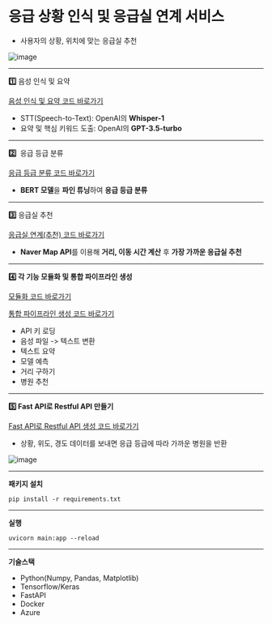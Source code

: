# 응급 상황 인식 및 응급실 연계 서비스
- 사용자의 상황, 위치에 맞는 응급실 추천

![image](https://github.com/user-attachments/assets/4c4a1f6c-4c8c-41cc-be5f-282e60358d10)


---

**1️⃣** 음성 인식 및 요약

[음성 인식 및 요약 코드 바로가기](https://github.com/mingd00/Face-Recognition/blob/main/Notebooks/deepface_fer_model_test.ipynb)

- STT(Speech-to-Text): OpenAI의 **Whisper-1**
- 요약 및 핵심 키워드 도출: OpenAI의 **GPT-3.5-turbo**

---

**2️⃣**   응급 등급 분류

[응급 등급 분류 코드 바로가기](https://github.com/mingd00/ER-recommendation/blob/main/2.%20%EC%9D%91%EA%B8%89%20%EB%93%B1%EA%B8%89%20%EB%B6%84%EB%A5%98.ipynb)

- **BERT 모델**을 **파인 튜닝**하여 **응급 등급 분류**

---

**3️⃣** 응급실 추천

[응급실 연계(추천) 코드 바로가기](https://github.com/mingd00/ER-recommendation/blob/main/3.%20%EC%9D%91%EA%B8%89%EC%8B%A4%20%EC%97%B0%EA%B3%84(%EC%B6%94%EC%B2%9C).ipynb)

- **Naver Map API**를 이용해 **거리, 이동 시간 계산** 후 **가장 가까운 응급실 추천**

---

**4️⃣ 각 기능 모듈화 및 통합 파이프라인 생성**

[모듈화 코드 바로가기](https://github.com/mingd00/ER-recommendation/blob/main/4-1.%20%EB%AA%A8%EB%93%88%ED%99%94.ipynb)

[통합 파이프라인 생성 코드 바로가기](https://github.com/mingd00/ER-recommendation/blob/main/4-2.%20%ED%86%B5%ED%95%A9.ipynb)

- API 키 로딩
- 음성 파일 -> 텍스트 변환
- 텍스트 요약
- 모델 예측
- 거리 구하기
- 병원 추천

---

**5️⃣ Fast API로 Restful API 만들기**

[Fast API로 Restful API 생성 코드 바로가기](https://github.com/mingd00/ER-recommendation/blob/main/main.py)

- 상황, 위도, 경도 데이터를 보내면 응급 등급에 따라 가까운 병원을 반환

![image](https://github.com/user-attachments/assets/ba4bab1a-3db5-40b1-bcce-bb269bfa5628)


---

**패키지 설치**

```
pip install -r requirements.txt
```

---

**실행**

```
uvicorn main:app --reload
```

---

**기술스택**

- Python(Numpy, Pandas, Matplotlib)
- Tensorflow/Keras
- FastAPI
- Docker
- Azure

